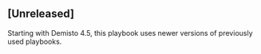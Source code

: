## [Unreleased]
Starting with Demisto 4.5, this playbook uses newer versions of previously used playbooks.
